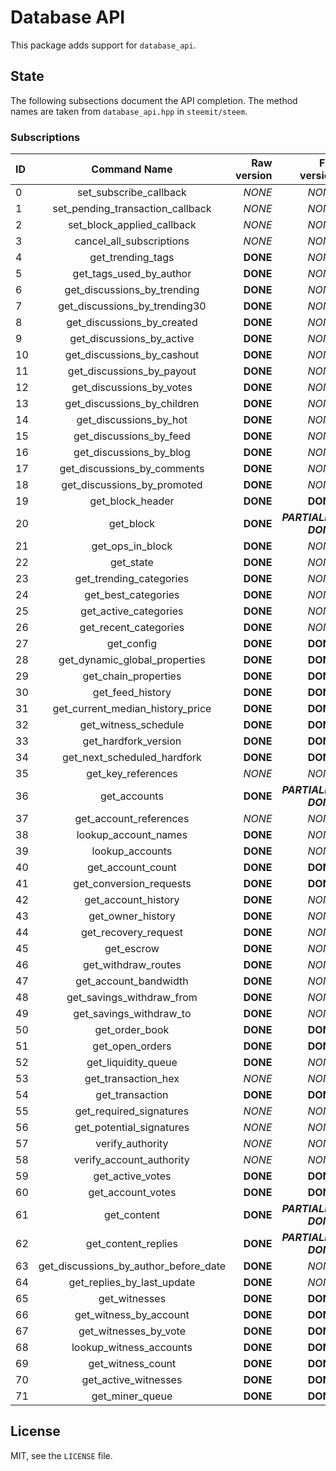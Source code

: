 # Database API

This package adds support for `database_api`.

## State

The following subsections document the API completion. The method names
are taken from `database_api.hpp` in `steemit/steem`.

### Subscriptions
| **ID** | **Command Name** | **Raw version** | **Full version** |
|:-- |:--------------------------------------:|-------:|-------:|
| 0  | set_subscribe_callback                 | *NONE* | *NONE* |
| 1  | set_pending_transaction_callback       | *NONE* | *NONE* |
| 2  | set_block_applied_callback             | *NONE* | *NONE* |
| 3  | cancel_all_subscriptions               | *NONE* | *NONE* |
| 4  | get_trending_tags                      | **DONE** | *NONE* |
| 5  | get_tags_used_by_author                | **DONE** | *NONE* |
| 6  | get_discussions_by_trending            | **DONE** | *NONE* |
| 7  | get_discussions_by_trending30          | **DONE** | *NONE* |
| 8  | get_discussions_by_created             | **DONE** | *NONE* |
| 9  | get_discussions_by_active              | **DONE** | *NONE* |
| 10 | get_discussions_by_cashout             | **DONE** | *NONE* |
| 11 | get_discussions_by_payout              | **DONE** | *NONE* |
| 12 | get_discussions_by_votes               | **DONE** | *NONE* |
| 13 | get_discussions_by_children            | **DONE** | *NONE* |
| 14 | get_discussions_by_hot                 | **DONE** | *NONE* |
| 15 | get_discussions_by_feed                | **DONE** | *NONE* |
| 16 | get_discussions_by_blog                | **DONE** | *NONE* |
| 17 | get_discussions_by_comments            | **DONE** | *NONE* |
| 18 | get_discussions_by_promoted            | **DONE** | *NONE* |
| 19 | get_block_header                       | **DONE** | **DONE** |
| 20 | get_block                              | **DONE** | ***PARTIALLY DONE*** |
| 21 | get_ops_in_block                       | **DONE** | *NONE* |
| 22 | get_state                              | **DONE** | *NONE* |
| 23 | get_trending_categories                | **DONE** | *NONE* |
| 24 | get_best_categories                    | **DONE** | *NONE* |
| 25 | get_active_categories                  | **DONE** | *NONE* |
| 26 | get_recent_categories                  | **DONE** | *NONE* |
| 27 | get_config                             | **DONE** | **DONE** |
| 28 | get_dynamic_global_properties          | **DONE** | **DONE** |
| 29 | get_chain_properties                   | **DONE** | **DONE** |
| 30 | get_feed_history                       | **DONE** | **DONE** |
| 31 | get_current_median_history_price       | **DONE** | **DONE** |
| 32 | get_witness_schedule                   | **DONE** | **DONE** |
| 33 | get_hardfork_version                   | **DONE** | **DONE** |
| 34 | get_next_scheduled_hardfork            | **DONE** | **DONE** |
| 35 | get_key_references                     | *NONE* | *NONE* |
| 36 | get_accounts                           | **DONE** | ***PARTIALLY DONE*** |
| 37 | get_account_references                 | *NONE* | *NONE* |
| 38 | lookup_account_names                   | **DONE** | *NONE* |
| 39 | lookup_accounts                        | **DONE** | *NONE* |
| 40 | get_account_count                      | **DONE** | **DONE** |
| 41 | get_conversion_requests                | **DONE** | **DONE** |
| 42 | get_account_history                    | **DONE** | *NONE* |
| 43 | get_owner_history                      | **DONE** | *NONE* |
| 44 | get_recovery_request                   | **DONE** | *NONE* |
| 45 | get_escrow                             | **DONE** | *NONE* |
| 46 | get_withdraw_routes                    | **DONE** | *NONE* |
| 47 | get_account_bandwidth                  | **DONE** | *NONE* |
| 48 | get_savings_withdraw_from              | **DONE** | *NONE* |
| 49 | get_savings_withdraw_to                | **DONE** | *NONE* |
| 50 | get_order_book                         | **DONE** | **DONE** |
| 51 | get_open_orders                        | **DONE** | **DONE** |
| 52 | get_liquidity_queue                    | **DONE** | *NONE* |
| 53 | get_transaction_hex                    | *NONE* | *NONE* |
| 54 | get_transaction                        | **DONE** | **DONE** |
| 55 | get_required_signatures                | *NONE* | *NONE* |
| 56 | get_potential_signatures               | *NONE* | *NONE* |
| 57 | verify_authority                       | *NONE* | *NONE* |
| 58 | verify_account_authority               | *NONE* | *NONE* |
| 59 | get_active_votes                       | **DONE** | **DONE** |
| 60 | get_account_votes                      | **DONE** | **DONE** |
| 61 | get_content                            | **DONE** | ***PARTIALLY DONE*** |
| 62 | get_content_replies                    | **DONE** | ***PARTIALLY DONE*** |
| 63 | get_discussions_by_author_before_date  | **DONE** | *NONE* |
| 64 | get_replies_by_last_update             | **DONE** | *NONE* |
| 65 | get_witnesses                          | **DONE** | **DONE** |
| 66 | get_witness_by_account                 | **DONE** | **DONE** |
| 67 | get_witnesses_by_vote                  | **DONE** | **DONE** |
| 68 | lookup_witness_accounts                | **DONE** | **DONE** |
| 69 | get_witness_count                      | **DONE** | **DONE** |
| 70 | get_active_witnesses                   | **DONE** | **DONE** |
| 71 | get_miner_queue                        | **DONE** | **DONE** |

## License

MIT, see the `LICENSE` file.
